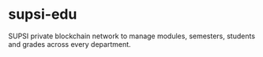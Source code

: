 # supsi-edu

SUPSI private blockchain network to manage modules, semesters, students and grades across every department.
